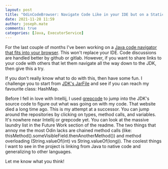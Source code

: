 ```yaml
---
layout: post
title: "OdinCodeBrowser: Navigate Code Like in your IDE but on a Static Webpage"
date: 2021-11-28 11:59
author: joseph.mate
comments: true
categories: [Java, ExecutorService]
---
```


For the last couple of months I've been working on a [Java code navigator that fits into your browser](https://github.com/josephmate/OdinCodeBrowser/#readme).
This won't replace your IDE.
Code discussions are handled better by github or gitlab.
However, if you want to share links to your code with others that let them navigate all the way down to the JDK, then give this a try.

If you don't really know what to do with this, then have some fun.
I challenge you to start from [JDK's JarFile](https://josephmate.github.io/OdinCodeBrowser/jdk17/java/util/jar/JarFile.html) and see if you can reach my favourite class: HashMap.

Before I fell in love with Intellij,
I used [grepcode](https://web.archive.org/web/20150318024036/http://www.grepcode.com/) to jump into the JDK's source code to figure out what was going on with my code.
That website died a long time ago.
This is my attempt at a successor.
 You can jump around the repositories by clicking on types, method calls, and variables.
It's nowhere near Intellij or grepcode yet.
You can look at the massive laundry list in the Future Work section of the readme.
The two things that annoy me the most Odin lacks are chained method calls
(like: thisMethod().someVisibleField.thenAnotherMethod())
and method overloading
(String.valueOf(int) vs String.valueOf(long)).
The coolest things I want to see in the project is linking from Java to native code and generalizing to other languages.

Let me know what you think!

<script src="https://utteranc.es/client.js"
        repo="josephmate/josephmate.github.io"
        issue-number="43"
        theme="github-light"
        crossorigin="anonymous"
        async>
</script>
